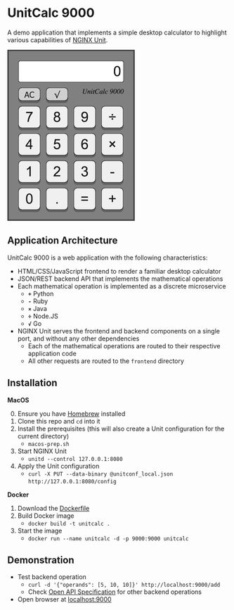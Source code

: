 UnitCalc 9000
=============

A demo application that implements a simple desktop calculator to highlight various capabilities of [NGINX Unit](https://unit.nginx.org/).

![UnitCalc screenshot](unitcalc0.png)

Application Architecture
------------------------
UnitCalc 9000 is a web application with the following characteristics:

 * HTML/CSS/JavaScript frontend to render a familiar desktop calculator
 * JSON/REST backend API that implements the mathematical operations
 * Each mathematical operation is implemented as a discrete microservice
   - **` + `** Python
   - **` - `** Ruby
   - **` × `** Java
   - **` ÷ `** Node.JS
   - **` √ `** Go
 * NGINX Unit serves the frontend and backend components on a single port, and without any other dependencies
   - Each of the mathematical operations are routed to their respective application code
   - All other requests are routed to the `frontend` directory
 
Installation
------------
**MacOS**

0. Ensure you have [Homebrew](https://brew.sh/) installed
1. Clone this repo and `cd` into it
2. Install the prerequisites (this will also create a Unit configuration for the current directory)
   - `macos-prep.sh`
3. Start NGINX Unit
   - `unitd --control 127.0.0.1:8080`
4. Apply the Unit configuration
   - `curl -X PUT --data-binary @unitconf_local.json http://127.0.0.1:8080/config`

**Docker**

1. Download the [Dockerfile](Dockerfile)
2. Build Docker image
   - `docker build -t unitcalc .`
3. Start the image
   - `docker run --name unitcalc -d -p 9000:9000 unitcalc`

Demonstration
-------------
 * Test backend operation
   - `curl -d '{"operands": [5, 10, 10]}' http://localhost:9000/add`
   - Check [Open API Specification](backend-oas3.yaml) for other backend operations
 * Open browser at [localhost:9000](http://localhost:9000/)
